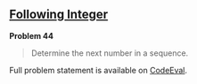 [Following Integer][ce]
-----------------------

**Problem 44**

> Determine the next number in a sequence.

Full problem statement is available on [CodeEval][ce].

[ce]: https://www.codeeval.com/browse/44/
      "View problem statement on CodeEval"

